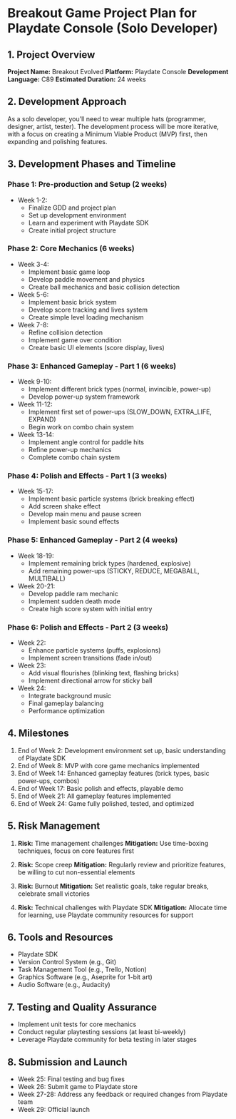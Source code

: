 # Breakout Game Project Plan for Playdate Console (Solo Developer)

## 1. Project Overview

**Project Name:** Breakout Evolved
**Platform:** Playdate Console
**Development Language:** C89
**Estimated Duration:** 24 weeks

## 2. Development Approach

As a solo developer, you'll need to wear multiple hats (programmer, designer, artist, tester). The development process will be more iterative, with a focus on creating a Minimum Viable Product (MVP) first, then expanding and polishing features.

## 3. Development Phases and Timeline

### Phase 1: Pre-production and Setup (2 weeks)
- Week 1-2:
  - Finalize GDD and project plan
  - Set up development environment
  - Learn and experiment with Playdate SDK
  - Create initial project structure

### Phase 2: Core Mechanics (6 weeks)
- Week 3-4:
  - Implement basic game loop
  - Develop paddle movement and physics
  - Create ball mechanics and basic collision detection
- Week 5-6:
  - Implement basic brick system
  - Develop score tracking and lives system
  - Create simple level loading mechanism
- Week 7-8:
  - Refine collision detection
  - Implement game over condition
  - Create basic UI elements (score display, lives)

### Phase 3: Enhanced Gameplay - Part 1 (6 weeks)
- Week 9-10:
  - Implement different brick types (normal, invincible, power-up)
  - Develop power-up system framework
- Week 11-12:
  - Implement first set of power-ups (SLOW_DOWN, EXTRA_LIFE, EXPAND)
  - Begin work on combo chain system
- Week 13-14:
  - Implement angle control for paddle hits
  - Refine power-up mechanics
  - Complete combo chain system

### Phase 4: Polish and Effects - Part 1 (3 weeks)
- Week 15-17:
  - Implement basic particle systems (brick breaking effect)
  - Add screen shake effect
  - Develop main menu and pause screen
  - Implement basic sound effects

### Phase 5: Enhanced Gameplay - Part 2 (4 weeks)
- Week 18-19:
  - Implement remaining brick types (hardened, explosive)
  - Add remaining power-ups (STICKY, REDUCE, MEGABALL, MULTIBALL)
- Week 20-21:
  - Develop paddle ram mechanic
  - Implement sudden death mode
  - Create high score system with initial entry

### Phase 6: Polish and Effects - Part 2 (3 weeks)
- Week 22:
  - Enhance particle systems (puffs, explosions)
  - Implement screen transitions (fade in/out)
- Week 23:
  - Add visual flourishes (blinking text, flashing bricks)
  - Implement directional arrow for sticky ball
- Week 24:
  - Integrate background music
  - Final gameplay balancing
  - Performance optimization

## 4. Milestones

1. End of Week 2: Development environment set up, basic understanding of Playdate SDK
2. End of Week 8: MVP with core game mechanics implemented
3. End of Week 14: Enhanced gameplay features (brick types, basic power-ups, combos)
4. End of Week 17: Basic polish and effects, playable demo
5. End of Week 21: All gameplay features implemented
6. End of Week 24: Game fully polished, tested, and optimized

## 5. Risk Management

1. **Risk:** Time management challenges
   **Mitigation:** Use time-boxing techniques, focus on core features first

2. **Risk:** Scope creep
   **Mitigation:** Regularly review and prioritize features, be willing to cut non-essential elements

3. **Risk:** Burnout
   **Mitigation:** Set realistic goals, take regular breaks, celebrate small victories

4. **Risk:** Technical challenges with Playdate SDK
   **Mitigation:** Allocate time for learning, use Playdate community resources for support

## 6. Tools and Resources

- Playdate SDK
- Version Control System (e.g., Git)
- Task Management Tool (e.g., Trello, Notion)
- Graphics Software (e.g., Aseprite for 1-bit art)
- Audio Software (e.g., Audacity)

## 7. Testing and Quality Assurance

- Implement unit tests for core mechanics
- Conduct regular playtesting sessions (at least bi-weekly)
- Leverage Playdate community for beta testing in later stages

## 8. Submission and Launch

- Week 25: Final testing and bug fixes
- Week 26: Submit game to Playdate store
- Week 27-28: Address any feedback or required changes from Playdate team
- Week 29: Official launch

